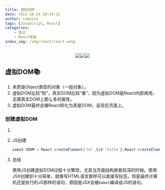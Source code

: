```yaml
---
title: 虚拟DOM
date: 2022-10-24 20:43:12
author: cokeice
tags: [JavaScript, React]
categories: 
    - 笔记
    - React框架
index_img: /img/react/react.webp
---
```


<p align='center'>
<a href="https://www.github.com/Cokeic" target="_blank"><img src="https://img.shields.io/badge/Github-@可乐冰-f3e1e1.svg?style=flat-square&logo=Github&logoColor=181717"></a><a href="https://www.gitee.com/Cokeice" target="_blank"><img src="https://img.shields.io/badge/Gitee-@可乐冰-f3e1e1.svg?style=flat-square&logo=Gitee&logoColor=C71D23"></a><a href="https://cokeice.gitee.io/img/wechat/wx.png" target="_blank"><img src="https://img.shields.io/badge/微信-@LNFeng-f3e1e1.svg?style=flat-square&logo=WeChat"></a>

## 虚拟DOM📚

1. 本质是Object类型的对象（一般对象）。
2. 虚拟DOM比较“轻”，真实DOM比较“重”，因为虚拟DOM是React内部再用，无需真实DOM上那么多的属性。
3. 虚拟DOM最终会被React转化为真是DOM，呈现在页面上。

### 创建虚拟DOM

1. 

2. JS创建

   ```js
   const VDOM = React.createElement('h1',{id:'title'},React.createElement('span',{},'Hello,React'));
   ```

3. 总结

   使用JS创建虚拟DOM过程十分繁琐，尤其当页面结构嵌套较深的时候。使用JSX创建却十分简单，就像写HTML语言那样可以直接写标签。但是最终计算机还是执行的JS那样的语句，原因是JSX会被`babel`编译成JS的语句。

